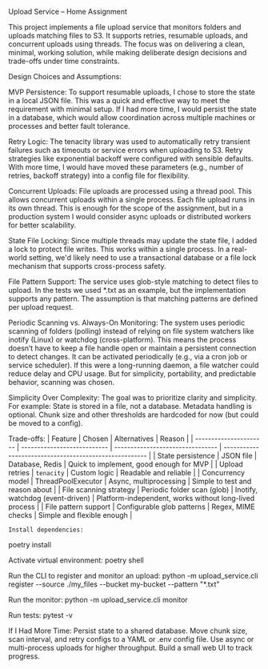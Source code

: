 Upload Service – Home Assignment

This project implements a file upload service that monitors folders and uploads matching files to S3. It supports retries, resumable uploads, and concurrent uploads using threads. The focus was on delivering a clean, minimal, working solution, while making deliberate design decisions and trade-offs under time constraints.

Design Choices and Assumptions:

MVP Persistence:
To support resumable uploads, I chose to store the state in a local JSON file. This was a quick and effective way to meet the requirement with minimal setup.
If I had more time, I would persist the state in a database, which would allow coordination across multiple machines or processes and better fault tolerance.

Retry Logic:
The tenacity library was used to automatically retry transient failures such as timeouts or service errors when uploading to S3. Retry strategies like exponential backoff were configured with sensible defaults.
With more time, I would have moved these parameters (e.g., number of retries, backoff strategy) into a config file for flexibility.

Concurrent Uploads:
File uploads are processed using a thread pool. This allows concurrent uploads within a single process. Each file upload runs in its own thread.
This is enough for the scope of the assignment, but in a production system I would consider async uploads or distributed workers for better scalability.

State File Locking:
Since multiple threads may update the state file, I added a lock to protect file writes. This works within a single process.
In a real-world setting, we'd likely need to use a transactional database or a file lock mechanism that supports cross-process safety.

File Pattern Support:
The service uses glob-style matching to detect files to upload. In the tests we used *.txt as an example, but the implementation supports any pattern. The assumption is that matching patterns are defined per upload request.

Periodic Scanning vs. Always-On Monitoring:
The system uses periodic scanning of folders (polling) instead of relying on file system watchers like inotify (Linux) or watchdog (cross-platform).
This means the process doesn’t have to keep a file handle open or maintain a persistent connection to detect changes. It can be activated periodically (e.g., via a cron job or service scheduler).
If this were a long-running daemon, a file watcher could reduce delay and CPU usage. But for simplicity, portability, and predictable behavior, scanning was chosen.

Simplicity Over Complexity:
The goal was to prioritize clarity and simplicity. For example:
    State is stored in a file, not a database.
    Metadata handling is optional.
    Chunk size and other thresholds are hardcoded for now (but could be moved to a config).

Trade-offs:
| Feature                | Chosen                      | Alternatives                     | Reason                                                 |
| ---------------------- | --------------------------- | -------------------------------- | ------------------------------------------------------ |
| State persistence      | JSON file                   | Database, Redis                  | Quick to implement, good enough for MVP                |
| Upload retries         | `tenacity`                  | Custom logic                     | Readable and reliable                                  |
| Concurrency model      | ThreadPoolExecutor          | Async, multiprocessing           | Simple to test and reason about                        |
| File scanning strategy | Periodic folder scan (glob) | Inotify, watchdog (event-driven) | Platform-independent, works without long-lived process |
| File pattern support   | Configurable glob patterns  | Regex, MIME checks               | Simple and flexible enough                             |


    Install dependencies:
poetry install

Activate virtual environment:
poetry shell

Run the CLI to register and monitor an upload:
python -m upload_service.cli register --source ./my_files --bucket my-bucket --pattern "*.txt"

Run the monitor:
python -m upload_service.cli monitor

Run tests:
    pytest -v

If I Had More Time:
    Persist state to a shared database.
    Move chunk size, scan interval, and retry configs to a YAML or .env config file.
    Use async or multi-process uploads for higher throughput.
    Build a small web UI to track progress.